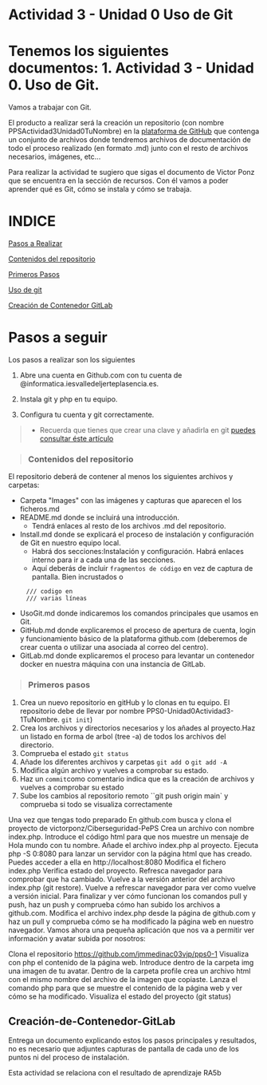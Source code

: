 Actividad 3 - Unidad 0
Uso de Git
===============
Tenemos los siguientes documentos:
1.
Actividad 3 - Unidad 0. Uso de Git.
===
Vamos a trabajar con Git.

El producto a realizar será la creación un repositorio (con nombre PPSActividad3Unidad0TuNombre) en la [plataforma de GitHub](https://github.com/)  que contenga un conjunto de archivos donde tendremos archivos de documentación de todo el proceso realizado (en formato .md) junto con el resto de archivos necesarios, imágenes, etc...

Para realizar la actividad te sugiero que sigas el documento de Victor Ponz que se encuentra en la sección de recursos. Con él vamos a poder aprender qué es Git, cómo se instala y cómo se trabaja. 

# INDICE

[Pasos a Realizar](#pasos-a-seguir)

[Contenidos del repositorio](#Contenidos-del-repositorio)

[Primeros Pasos](#Primeros-pasos)

[Uso de git](uso.md)

[Creación de Contenedor GitLab](#Creación-de-Contenedor-GitLab)

# Pasos a seguir

Los pasos a realizar son los siguientes

1. Abre una cuenta en Github.com con tu cuenta de @informatica.iesvalledeljerteplasencia.es.

2. Instala git y php en tu equipo.

3. Configura tu cuenta y git correctamente.
> - Recuerda que tienes que crear una clave y añadirla en git [puedes consultar 
éste artículo](https://juncotic.com/repositorios-git-ssh/) 


>### Contenidos del repositorio
 
 El repositorio deberá de contener al menos los siguientes archivos y carpetas:

+ Carpeta "Images" con las imágenes y capturas que aparecen el los ficheros.md
+ README.md donde se incluirá una introducción.
  - Tendrá enlaces al resto de los archivos .md del repositorio.
+ Install.md donde se explicará el proceso de instalación y configuración de Git en nuestro equipo local.
  - Habrá dos secciones:Instalación y configuración. Habrá enlaces interno para ir a cada una de las secciones.
  - Aquí deberás de incluir ``fragmentos de código`` en vez de captura de pantalla. Bien incrustados o 
~~~
     /// codigo en 
     /// varias líneas
~~~

+ UsoGit.md donde indicaremos los comandos principales que usamos en Git.
+ GitHub.md donde explicaremos el proceso de apertura de cuenta, login y funcionamiento básico de la plataforma github.com (deberemos de crear cuenta o utilizar una asociada al correo del centro).
+ GitLab.md donde explicaremos el proceso para levantar un contenedor docker en nuestra máquina con una instancia de GitLab.

> ### Primeros pasos
1. Crea un nuevo repositorio en gitHub y lo clonas en tu equipo. El repositorio debe de llevar por nombre PPS0-Unidad0Actividad3-1TuNombre. ``git init``)
6. Crea los archivos y directorios necesarios y los añades al proyecto.Haz un listado en forma de arbol (tree -a) de todos los archivos del directorio.
2. Comprueba el estado ``git status``
3. Añade los diferentes archivos y carpetas ``git add ``o ``git add -A``
4. Modifica algún archivo y vuelves a comprobar su estado.
5. Haz un ``commit``como comentario indica que es la creación de archivos y vuelves a comprobar su estado
6. Sube los cambios al repositorio remoto ``git push origin main` y comprueba si todo se visualiza correctamente 



Una vez que tengas todo preparado 
En github.com busca y clona el proyecto de victorponz/Ciberseguridad-PePS
Crea un archivo con nombre index.php. Introduce el código html para que nos muestre un mensaje de Hola mundo con tu nombre.
Añade el archivo index.php al proyecto.
Ejecuta php -S 0:8080 para lanzar un servidor con la página html que has creado.
Puedes acceder a ella en http://localhost:8080
Modifica el fichero index.php
Verifica estado del proyecto.
Refresca navegador para comprobar que ha cambiado.
Vuelve a la versión anterior del archivo index.php (git restore).
Vuelve a refrescar navegador para ver como vuelve a versión inicial.
Para finalizar y ver cómo funcionan los comandos pull y push, haz un push y comprueba cómo han subido los archivos a github.com.
Modifica el archivo index.php desde la página de github.com y haz un pull y comprueba cómo se ha modificado la página web en nuestro navegador.
Vamos ahora una pequeña aplicación que nos va a permitir ver información y avatar subida por nosotros: 


Clona el repositorio https://github.com/jmmedinac03vjp/pps0-1
Visualiza con php el contenido de la página web.
Introduce dentro de la carpeta img una imagen de tu avatar.
Dentro de la carpeta profile crea un archivo html con el mismo nombre del archivo de la imagen que copiaste.
Lanza el comando php para que se muestre el contenido de la página web y ver cómo se ha modificado.
Visualiza el estado del proyecto  (git status)


## Creación-de-Contenedor-GitLab
Entrega un documento explicando estos los pasos principales y resultados, no es necesario que adjuntes capturas de pantalla de cada uno de los puntos ni del proceso de instalación.

Esta actividad se relaciona con el resultado de aprendizaje RA5b
